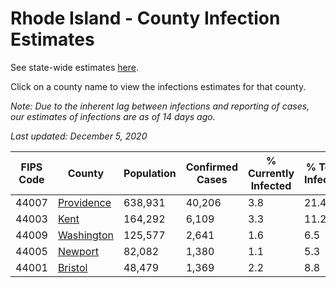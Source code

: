 # Rhode Island - County Infection Estimates

See state-wide estimates [here](/infections/us-ri).

Click on a county name to view the infections estimates for that county.

*Note: Due to the inherent lag between infections and reporting of cases, our estimates of infections are as of 14 days ago.*

*Last updated: December 5, 2020*

|   FIPS Code |                   County |   Population |   Confirmed Cases |   % Currently Infected |   % Total Infected |
|-------------|--------------------------|--------------|-------------------|------------------------|--------------------|
|       44007 | [Providence](providence) |      638,931 |            40,206 |                    3.8 |               21.4 |
|       44003 |             [Kent](kent) |      164,292 |             6,109 |                    3.3 |               11.2 |
|       44009 | [Washington](washington) |      125,577 |             2,641 |                    1.6 |                6.5 |
|       44005 |       [Newport](newport) |       82,082 |             1,380 |                    1.1 |                5.3 |
|       44001 |       [Bristol](bristol) |       48,479 |             1,369 |                    2.2 |                8.8 |